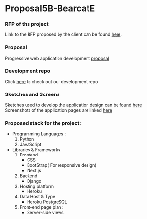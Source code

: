 #  Proposal5B-BearcatE

### RFP of ths project
Link to the RFP proposed by the client can be found [here](https://github.com/pramod096/Bearcat-Events/blob/main/RFP.md).

### Proposal
Progressive web application development [proposal](https://github.com/kushalkatari/Proposal5B-BearcatE/blob/main/Proposal.md)   

### Development repo
Click [here](https://github.com/akhilmallepally/bearcat-events) to check out our development repo

### Sketches and Screens

Sketches used to develop the application design can be found [here](https://github.com/kushalkatari/Proposal5B-BearcatE/tree/main/images/screens)   
Screenshots of the application pages are linked [here](https://github.com/kushalkatari/Proposal5B-BearcatE/tree/main/images/sketches)

### Proposed stack for the project:   
* Programming Languages :   
  1. Python
  1. JavaScript
* Libraries & Frameworks   
  1. Frontend
      * CSS
      * BootStrap( For responsive design)
      * Next.js
  2. Backend
      * Django
  3. Hosting platform
      * Heroku
  4. Data Host & Type
      * Heroku PostgreSQL
  5. Front-end page plan :
      * Server-side views
